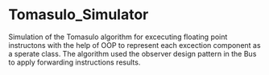 # Tomasulo_Simulator
Simulation of the Tomasulo algorithm for excecuting floating point instructons with the help of OOP to represent each excection component as a sperate class. The algorithm used the observer design pattern in the Bus to apply forwarding instructions results. 
